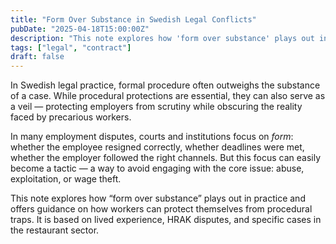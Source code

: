 ```yaml
---
title: "Form Over Substance in Swedish Legal Conflicts"
pubDate: "2025-04-18T15:00:00Z"
description: "This note explores how 'form over substance' plays out in practice and offers guidance on how workers can respond when employers use formalities against them."
tags: ["legal", "contract"]
draft: false
---
```


In Swedish legal practice, formal procedure often outweighs the substance of a case. While procedural protections are essential, they can also serve as a veil — protecting employers from scrutiny while obscuring the reality faced by precarious workers.

In many employment disputes, courts and institutions focus on _form_: whether the employee resigned correctly, whether deadlines were met, whether the employer followed the right channels. But this focus can easily become a tactic — a way to avoid engaging with the core issue: abuse, exploitation, or wage theft.

This note explores how “form over substance” plays out in practice and offers guidance on how workers can protect themselves from procedural traps. It is based on lived experience, HRAK disputes, and specific cases in the restaurant sector.
